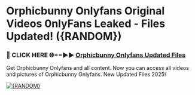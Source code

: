 # Orphicbunny Onlyfans Original Videos 0nlyFans Leaked - Files Updated! ({RANDOM})

<h3>🔴 CLICK HERE 🌐==►► <a href="https://betterlinks.top/A2PfLJ" rel="nofollow">Orphicbunny Onlyfans Updated Files</a></h3>

Get Orphicbunny Onlyfans and all content. Now you can access all videos and pictures of Orphicbunny Onlyfans. New Updated Files 2025!

[![{RANDOM}](https://i.imgur.com/ppqm5kG.gif)](https://betterlinks.top/A2PfLJ)